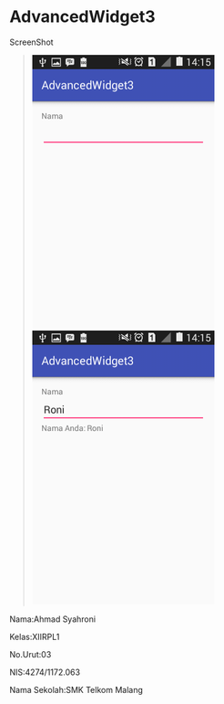 # AdvancedWidget3

ScreenShot

>![Image1](https://github.com/Syahronironi/AdvancedWidget3/blob/master/AW3.png)
![Image1](https://github.com/Syahronironi/AdvancedWidget3/blob/master/AW3.1.png)

Nama:Ahmad Syahroni

Kelas:XIIRPL1

No.Urut:03

NIS:4274/1172.063

Nama Sekolah:SMK Telkom Malang
